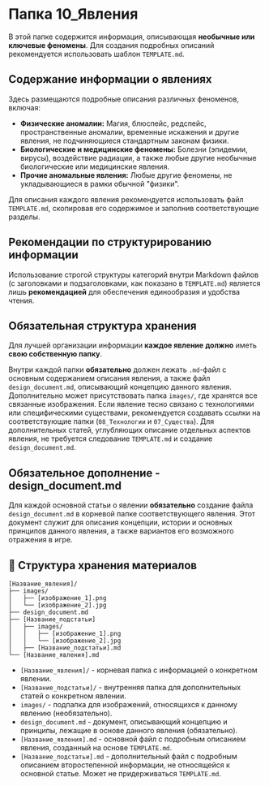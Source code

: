 # Папка 10_Явления

В этой папке содержится информация, описывающая **необычные или ключевые феномены**. Для создания подробных описаний рекомендуется использовать шаблон `TEMPLATE.md`.

## Содержание информации о явлениях

Здесь размещаются подробные описания различных феноменов, включая:

- **Физические аномалии:** Магия, блюспейс, редспейс, пространственные аномалии, временные искажения и другие явления, не подчиняющиеся стандартным законам физики.
- **Биологические и медицинские феномены:** Болезни (эпидемии, вирусы), воздействие радиации, а также любые другие необычные биологические или медицинские явления.
- **Прочие аномальные явления:** Любые другие феномены, не укладывающиеся в рамки обычной "физики".

Для описания каждого явления рекомендуется использовать файл `TEMPLATE.md`, скопировав его содержимое и заполнив соответствующие разделы.

## Рекомендации по структурированию информации

Использование строгой структуры категорий внутри Markdown файлов (с заголовками и подзаголовками, как показано в `TEMPLATE.md`) является лишь **рекомендацией** для обеспечения единообразия и удобства чтения.

## Обязательная структура хранения

Для лучшей организации информации **каждое явление** **должно** иметь **свою собственную папку**.

Внутри каждой папки **обязательно** должен лежать `.md`-файл с основным содержанием описания явления, а также файл `design_document.md`, описывающий концепцию данного явления. Дополнительно может присутствовать папка `images/`, где хранятся все связанные изображения. Если явление тесно связано с технологиями или специфическими существами, рекомендуется создавать ссылки на соответствующие папки (`08_Технологии` и `07_Существа`). Для дополнительных статей, углубляющих описание отдельных аспектов явления, не требуется следование `TEMPLATE.md` и создание `design_document.md`.

## Обязательное дополнение - design_document.md

Для каждой основной статьи о явлении **обязательно** создание файла `design_document.md` в корневой папке соответствующего явления. Этот документ служит для описания концепции, истории и основных принципов данного явления, а также вариантов его возможного отражения в игре.

## 📁 Структура хранения материалов

```
[Название_явления]/
├── images/
│   ├── [изображение_1].png
│   └── [изображение_2].jpg
├── design_document.md
├── [Название_подстатьи]
│   ├── images/
│   │   ├── [изображение_1].png
│   │   └── [изображение_2].jpg
│   ├── [Название_подстатьи].md
└── [Название_явления].md
```

- `[Название_явления]/` - корневая папка с информацией о конкретном явлении.
- `[Название_подстатьи]/` - внутренняя папка для дополнительных статей о конкретном явлении.
- `images/` - подпапка для изображений, относящихся к данному явлению (необязательно).
- `design_document.md` - документ, описывающий концепцию и принципы, лежащие в основе данного явления (обязательно).
- `[Название_явления].md` - основной файл с подробным описанием явления, созданный на основе `TEMPLATE.md`.
- `[Название_подстатьи].md` - дополнительный файл с подробным описанием второстепенной информации, не относящейся к основной статье. Может не придерживаться `TEMPLATE.md`.

